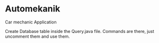 # Automekanik
Car mechanic Application

Create Database table inside the Query.java file.
Commands are there, just uncomment them and use them.
